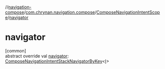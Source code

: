 //[navigation-compose](../../../index.md)/[com.chrynan.navigation.compose](../index.md)/[ComposeNavigationIntentScope](index.md)/[navigator](navigator.md)

# navigator

[common]\
abstract override val [navigator](navigator.md): [ComposeNavigationIntentStackNavigatorByKey](../-compose-navigation-intent-stack-navigator-by-key/index.md)&lt;[I](index.md)&gt;
